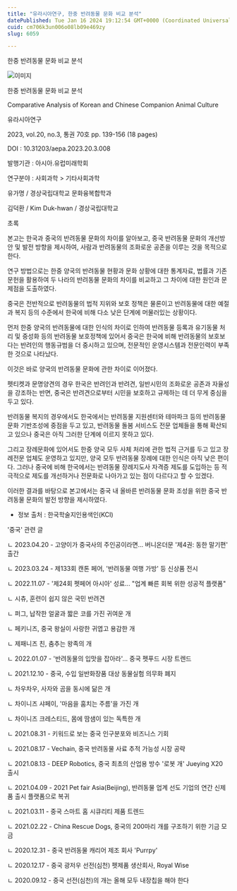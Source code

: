 ```yaml
---
title: "유라시아연구, 한중 반려동물 문화 비교 분석"
datePublished: Tue Jan 16 2024 19:12:54 GMT+0000 (Coordinated Universal Time)
cuid: cm706k3un006o08lb09e469zy
slug: 6059

---
```



한중 반려동물 문화 비교 분석

![이미지](https://cdn.hashnode.com/res/hashnode/image/upload/v1739260100211/54ca471e-67b1-46b2-9344-ab6a9aca37a8.jpeg)

한중 반려동물 문화 비교 분석

Comparative Analysis of Korean and Chinese Companion Animal Culture

유라시아연구

2023, vol.20, no.3, 통권 70호 pp. 139-156 (18 pages)

DOI : 10.31203/aepa.2023.20.3.008

발행기관 : 아시아.유럽미래학회

연구분야 : 사회과학 > 기타사회과학

유가명 / 경상국립대학교 문화융복합학과

김덕환 / Kim Duk-hwan / 경상국립대학교

초록

본고는 한국과 중국의 반려동물 문화의 차이를 알아보고, 중국 반려동물 문화의 개선방안 및 발전 방향을 제시하여, 사람과 반려동물의 조화로운 공존을 이루는 것을 목적으로 한다.

연구 방법으로는 한중 양국의 반려동물 현황과 문화 상황에 대한 통계자료, 법률과 기존 문헌을 활용하여 두 나라의 반려동물 문화의 차이를 비교하고 그 차이에 대한 원인과 문제점을 도출하였다.

중국은 전반적으로 반려동물의 법적 지위와 보호 정책은 물론이고 반려동물에 대한 예절과 복지 등의 수준에서 한국에 비해 다소 낮은 단계에 머물러있는 상황이다.

먼저 한중 양국의 반려동물에 대한 인식의 차이로 인하여 반려동물 등록과 유기동물 처리 및 중성화 등의 반려동물 보호정책에 있어서 중국은 한국에 비해 반려동물의 보호보다는 반려인의 행동규범을 더 중시하고 있으며, 전문적인 운영시스템과 전문인력이 부족한 것으로 나타났다.

이것은 바로 양국의 반려동물 문화에 관한 차이로 이어졌다.

펫티켓과 문명양견의 경우 한국은 반려인과 반려견, 일반시민의 조화로운 공존과 자율성을 강조하는 반면, 중국은 반려견으로부터 시민을 보호하고 규제하는 데 더 무게 중심을 두고 있다.

반려동물 복지의 경우에서도 한국에서는 반려동물 지원센터와 테마파크 등의 반려동물 문화 기반조성에 중점을 두고 있고, 반려동물 돌봄 서비스도 전문 업체들을 통해 확산되고 있으나 중국은 아직 그러한 단계에 이르지 못하고 있다.

그리고 장례문화에 있어서도 한중 양국 모두 사체 처리에 관한 법적 근거를 두고 있고 장례전문 업체도 운영하고 있지만, 양국 모두 반려동물 장례에 대한 인식은 아직 낮은 편이다. 그러나 중국에 비해 한국에서는 반려동물 장례지도사 자격증 제도를 도입하는 등 적극적으로 제도를 개선하거나 전문화로 나아가고 있는 점이 다르다고 할 수 있겠다.

이러한 결과를 바탕으로 본고에서는 중국 내 올바른 반려동물 문화 조성을 위한 중국 반려동물 문화의 발전 방향을 제시하였다.

* 정보 출처 : 한국학술지인용색인(KCI)

'중국' 관련 글

ㄴ 2023.04.20 - 고양이가 중국사의 주인공이라면... 버니온더문 '제4권: 동한 말기편' 출간

ㄴ 2023.03.24 - 제133회 캔톤 페어, '반려동물 여행 가방' 등 신상품 전시

ㄴ 2022.11.07 - '제24회 펫페어 아시아' 성료... "업계 빠른 회복 위한 성공적 플랫폼"

ㄴ 시츄, 훈련이 쉽지 않은 국민 반려견

ㄴ 퍼그, 납작한 얼굴과 짧은 코를 가진 귀여운 개

ㄴ 페키니즈, 중국 왕실이 사랑한 귀엽고 용감한 개

ㄴ 제패니즈 친, 춤추는 왕족의 개

ㄴ 2022.01.07 - '반려동물의 입맛을 잡아라'... 중국 펫푸드 시장 트렌드

ㄴ 2021.12.10 - 중국, 수입 일반화장품 대상 동물실험 의무화 폐지

ㄴ 차우차우, 사자와 곰을 동시에 닮은 개

ㄴ 차이니즈 샤페이, '마음을 훔치는 주름'을 가진 개

ㄴ 차이니즈 크레스티드, 몸에 땀샘이 있는 독특한 개

ㄴ 2021.08.31 - 키워드로 보는 중국 인구분포와 비즈니스 기회

ㄴ 2021.08.17 - Vechain, 중국 반려동물 사료 추적 가능성 시장 공략

ㄴ 2021.08.13 - DEEP Robotics, 중국 최초의 산업용 방수 '로봇 개' Jueying X20 출시

ㄴ 2021.04.09 - 2021 Pet fair Asia(Beijing), 반려동물 업계 선도 기업의 연간 신제품 출시 플랫폼으로 복귀

ㄴ 2021.03.11 - 중국 스마트 홈 시큐리티 제품 트렌드

ㄴ 2021.02.22 - China Rescue Dogs, 중국의 200마리 개를 구조하기 위한 기금 모금

ㄴ 2020.12.31 - 중국 반려동물 캐리어 제조 회사 'Purrpy'

ㄴ 2020.12.17 - 중국 광저우 선전(심천) 펫제품 생산회사, Royal Wise

ㄴ 2020.09.12 - 중국 선전(심천)의 개는 올해 모두 내장칩을 해야 한다